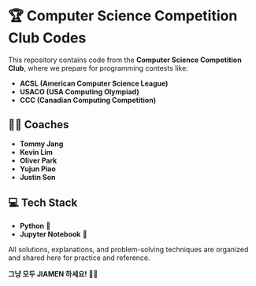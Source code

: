 # 🏆 Computer Science Competition Club Codes

This repository contains code from the **Computer Science Competition Club**, where we prepare for programming contests like:

- **ACSL (American Computer Science League)**
- **USACO (USA Computing Olympiad)**
- **CCC (Canadian Computing Competition)**

## 👨‍🏫 Coaches
- **Tommy Jang**
- **Kevin Lim**
- **Oliver Park**
- **Yujun Piao**
- **Justin Son**

## 💻 Tech Stack
- **Python** 🐍
- **Jupyter Notebook** 📓

All solutions, explanations, and problem-solving techniques are organized and shared here for practice and reference.

**그냥 모두 JIAMEN 하세요!** 🚀💡
